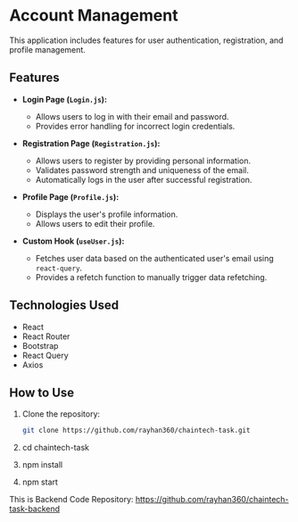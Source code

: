# Account Management
This application includes features for user authentication, registration, and profile management.

## Features

- **Login Page (`Login.js`):**
  - Allows users to log in with their email and password.
  - Provides error handling for incorrect login credentials.

- **Registration Page (`Registration.js`):**
  - Allows users to register by providing personal information.
  - Validates password strength and uniqueness of the email.
  - Automatically logs in the user after successful registration.

- **Profile Page (`Profile.js`):**
  - Displays the user's profile information.
  - Allows users to edit their profile.

- **Custom Hook (`useUser.js`):**
  - Fetches user data based on the authenticated user's email using `react-query`.
  - Provides a refetch function to manually trigger data refetching.

## Technologies Used

- React
- React Router
- Bootstrap
- React Query
- Axios

## How to Use

1. Clone the repository:

   ```bash
   git clone https://github.com/rayhan360/chaintech-task.git
2. cd chaintech-task
3. npm install
4. npm start

This is Backend Code Repository: https://github.com/rayhan360/chaintech-task-backend